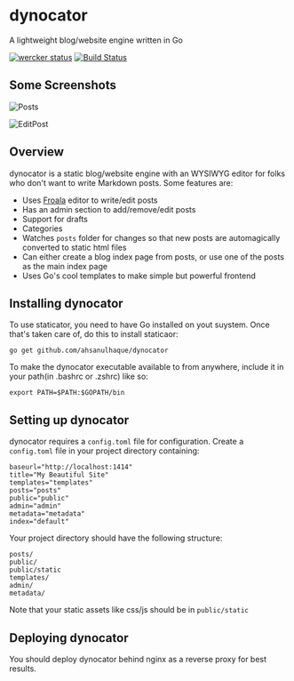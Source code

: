 dynocator
=========

A lightweight blog/website engine written in Go

[![wercker status](https://app.wercker.com/status/31c879f3e09f9c126fc1f8b41d6c83cd/s "wercker status")](https://app.wercker.com/project/bykey/31c879f3e09f9c126fc1f8b41d6c83cd)
[![Build Status](https://travis-ci.org/ahsanulhaque/dynocator.svg?branch=master)](https://travis-ci.org/ahsanulhaque/dynocator)

## Some Screenshots

![Posts](http://i.imgur.com/FpXAw0P.png)

![EditPost](http://i.imgur.com/soOFQ0h.png)

## Overview

dynocator is a static blog/website engine with an WYSIWYG editor for folks who don't want to write Markdown posts. Some features are:
- Uses [Froala](https://editor.froala.com) editor to write/edit posts
- Has an admin section to add/remove/edit posts
- Support for drafts
- Categories
- Watches `posts` folder for changes so that new posts are automagically converted to static html files
- Can either create a blog index page from posts, or use one of the posts as the main index page
- Uses Go's cool templates to make simple but powerful frontend

## Installing dynocator
To use staticator, you need to have Go installed on yout suystem. Once that's taken care of, do this to install staticaor:
```
go get github.com/ahsanulhaque/dynocator
```

To make the dynocator executable available to from anywhere, include it in your path(in .bashrc or .zshrc) like so:
```
export PATH=$PATH:$GOPATH/bin
```

## Setting up dynocator
dynocator requires a `config.toml` file for configuration. Create a `config.toml` file in your project directory containing:
```
baseurl="http://localhost:1414"
title="My Beautiful Site"
templates="templates"
posts="posts"
public="public"
admin="admin"
metadata="metadata"
index="default"
```
Your project directory should have the following structure:
```
posts/
public/
public/static
templates/
admin/
metadata/
```
Note that your static assets like css/js should be in `public/static`

## Deploying dynocator

You should deploy dynocator behind nginx as a reverse proxy for best results.

